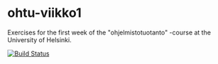 # ohtu-viikko1

Exercises for the first week of the "ohjelmistotuotanto" -course at the University of Helsinki. 

[![Build Status](https://travis-ci.org/ikuisma/ohtu-viikko1.svg?branch=master)](https://travis-ci.org/ikuisma/ohtu-viikko1)


